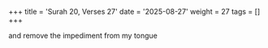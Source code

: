 +++
title = 'Surah 20, Verses 27'
date = '2025-08-27'
weight = 27
tags = []
+++

and remove the impediment from my tongue